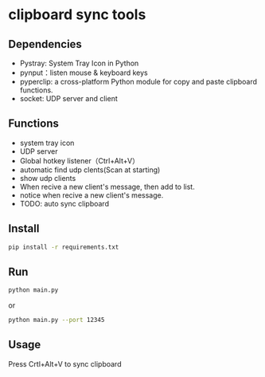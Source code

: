 # clipboard sync tools

## Dependencies

- Pystray: System Tray Icon in Python
- pynput：listen mouse & keyboard keys
- pyperclip: a cross-platform Python module for copy and paste clipboard functions.
- socket: UDP server and client

## Functions
- system tray icon
- UDP server
- Global hotkey listener（Ctrl+Alt+V）
- automatic find udp clents(Scan at starting)
- show udp clients
- When recive a new client's message, then add to list.
- notice when recive a new client's message.
- TODO: auto sync clipboard


## Install

```bash
pip install -r requirements.txt
```

## Run

```bash
python main.py
```
or 
```bash
python main.py --port 12345
```

## Usage

Press Crtl+Alt+V to sync clipboard
